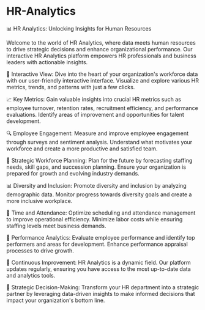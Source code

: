 # HR-Analytics
📊 HR Analytics: Unlocking Insights for Human Resources

Welcome to the world of HR Analytics, where data meets human resources to drive strategic decisions and enhance organizational performance. Our interactive HR Analytics platform empowers HR professionals and business leaders with actionable insights.

🌟 Interactive View: Dive into the heart of your organization's workforce data with our user-friendly interactive interface. Visualize and explore various HR metrics, trends, and patterns with just a few clicks.

📈 Key Metrics: Gain valuable insights into crucial HR metrics such as employee turnover, retention rates, recruitment efficiency, and performance evaluations. Identify areas of improvement and opportunities for talent development.

🔍 Employee Engagement: Measure and improve employee engagement through surveys and sentiment analysis. Understand what motivates your workforce and create a more productive and satisfied team.

🚀 Strategic Workforce Planning: Plan for the future by forecasting staffing needs, skill gaps, and succession planning. Ensure your organization is prepared for growth and evolving industry demands.

📊 Diversity and Inclusion: Promote diversity and inclusion by analyzing demographic data. Monitor progress towards diversity goals and create a more inclusive workplace.

📅 Time and Attendance: Optimize scheduling and attendance management to improve operational efficiency. Minimize labor costs while ensuring staffing levels meet business demands.

📝 Performance Analytics: Evaluate employee performance and identify top performers and areas for development. Enhance performance appraisal processes to drive growth.

🔄 Continuous Improvement: HR Analytics is a dynamic field. Our platform updates regularly, ensuring you have access to the most up-to-date data and analytics tools.

📆 Strategic Decision-Making: Transform your HR department into a strategic partner by leveraging data-driven insights to make informed decisions that impact your organization's bottom line.
